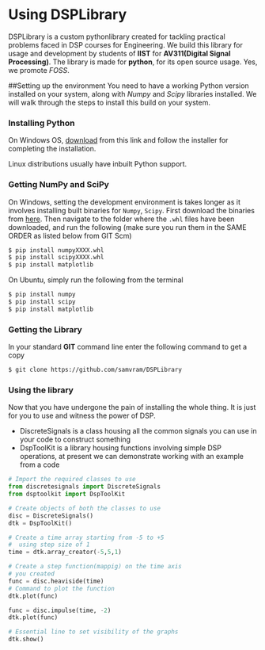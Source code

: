 # Using DSPLibrary
DSPLibrary is a custom pythonlibrary created for tackling
practical problems faced in DSP courses for Engineering. We 
build this library for usage and development by students of **IIST**
for **AV311(Digital Signal Processing)**. The library is made for
**python**, for its open source usage. Yes, we promote *FOSS*.

##Setting up the environment
You need to have a working Python version installed on your system, along with 
*Numpy* and *Scipy* libraries installed. We will walk through the steps to install
this build on your system.

### Installing Python
On Windows OS, [download](https://www.python.org/ftp/python/3.5.2/python-3.5.2.exe)
 from this link and follow the installer for 
completing the installation.

Linux distributions usually have inbuilt Python support.

### Getting NumPy and SciPy

On Windows, setting the development environment is takes longer as it involves installing built binaries for `Numpy`, `Scipy`.
First download the binaries from [here](http://www.lfd.uci.edu/~gohlke/pythonlibs/). Then navigate to the folder where the `.whl` files
have been downloaded, and run the following (make sure you run them in the SAME ORDER as listed below from GIT Scm)
```bash
$ pip install numpyXXXX.whl
$ pip install scipyXXXX.whl
$ pip install matplotlib
```

On Ubuntu, simply run the following from the terminal
```bash
$ pip install numpy
$ pip install scipy
$ pip install matplotlib
```
### Getting the Library
In your standard **GIT** command line enter the following command
to get a copy
```bash
$ git clone https://github.com/samvram/DSPLibrary
```

### Using the library
Now that you have undergone the pain of installing the whole thing.
It is just for you to use and witness the power of DSP.

* DiscreteSignals is a class housing all the common signals you can 
use in your code to construct something
* DspToolKit is a library housing functions involving simple DSP operations,
at present we can demonstrate working with an example from a code

```python
# Import the required classes to use
from discretesignals import DiscreteSignals
from dsptoolkit import DspToolKit

# Create objects of both the classes to use
disc = DiscreteSignals()
dtk = DspToolKit()

# Create a time array starting from -5 to +5
#  using step size of 1
time = dtk.array_creator(-5,5,1)

# Create a step function(mappig) on the time axis 
# you created
func = disc.heaviside(time)
# Command to plot the function
dtk.plot(func)

func = disc.impulse(time, -2)
dtk.plot(func)

# Essential line to set visibility of the graphs
dtk.show()
```